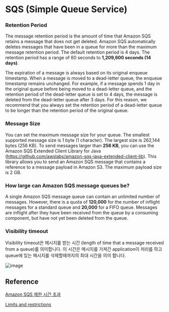 # SQS (Simple Queue Service)


### Retention Period

The message retention period is the amount of time that Amazon SQS retains a message that does not get deleted. Amazon SQS automatically deletes messages that have been in a queue for more than the maximum message retention period. The default retention period is 4 days. The retention period has a range of 60 seconds to **1,209,600 seconds (14 days)**.

The expiration of a message is always based on its original enqueue timestamp. When a message is moved to a dead-letter queue, the enqueue timestamp remains unchanged. For example, if a message spends 1 day in the original queue before being moved to a dead-letter queue, and the retention period of the dead-letter queue is set to 4 days, the message is deleted from the dead-letter queue after 3 days. For this reason, we recommend that you always set the retention period of a dead-letter queue to be longer than the retention period of the original queue.


### Message Size

You can set the maximum message size for your queue. The smallest supported message size is 1 byte (1 character). The largest size is 262,144 bytes (256 KB). To send messages larger than **256 KB**, you can use the Amazon SQS Extended Client Library for Java (https://github.com/awslabs/amazon-sqs-java-extended-client-lib). This library allows you to send an Amazon SQS message that contains a reference to a message payload in Amazon S3. The maximum payload size is 2 GB.


### How large can Amazon SQS message queues be?

A single Amazon SQS message queue can contain an unlimited number of messages. However, there is a quota of **120,000** for the number of inflight messages for a standard queue and **20,000** for a FIFO queue. Messages are inflight after they have been received from the queue by a consuming component, but have not yet been deleted from the queue.

### Visibility timeout

Visibility timeout은 메시지를 받는 시간 (length of time that a message received from a queue)를 의미합니다. 이 시간은 메시지를 가져간 application이 처리를 하고 queue에 있는 메시지를 삭제할때까지의 최대 시간을 의미 합니다. 

![image](https://user-images.githubusercontent.com/52392004/165202908-c5418eaf-a86f-4ef9-855a-5174b73367e5.png)

## Reference 

[Amazon SQS 제한 시간 초과](https://docs.aws.amazon.com/ko_kr/AWSSimpleQueueService/latest/SQSDeveloperGuide/sqs-visibility-timeout.html)

[Limits and restrictions](https://aws.amazon.com/sqs/faqs/?nc1=h_ls)
